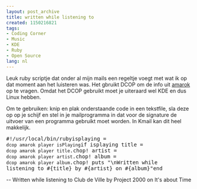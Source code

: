```yaml
---
layout: post_archive
title: written while listening to
created: 1150216821
tags:
- Coding Corner
- Music
- KDE
- Ruby
- Open Source
lang: nl
---
```

Leuk ruby scriptje dat onder al mijn mails een regeltje voegt met wat ik op dat moment aan het luisteren was. Het gbruikt DCOP om de info uit [amarok](http://amarok.kde.org/) op te vragen. Omdat het DCOP gebruikt moet je uiteraard wel KDE en dus Linux hebben.

Om te gebruiken: knip en plak onderstaande code in een tekstfile, sla deze op op je schijf en stel in je mailprogramma in dat voor de signature de uitvoer van een programma gebruikt moet worden. In Kmail kan dit heel makkelijk.<pre>#!/usr/local/bin/rubyisplaying = `dcop amarok player isPlaying`if isplaying  title = `dcop amarok player title`.chop!  artist = `dcop amarok player artist`.chop!  album = `dcop amarok player album`.chop!  puts "\nWritten while listening to #{title} by #{artist} on #{album}"end</pre>-- Written while listening to Club de Ville by Project 2000 on It's about Time
